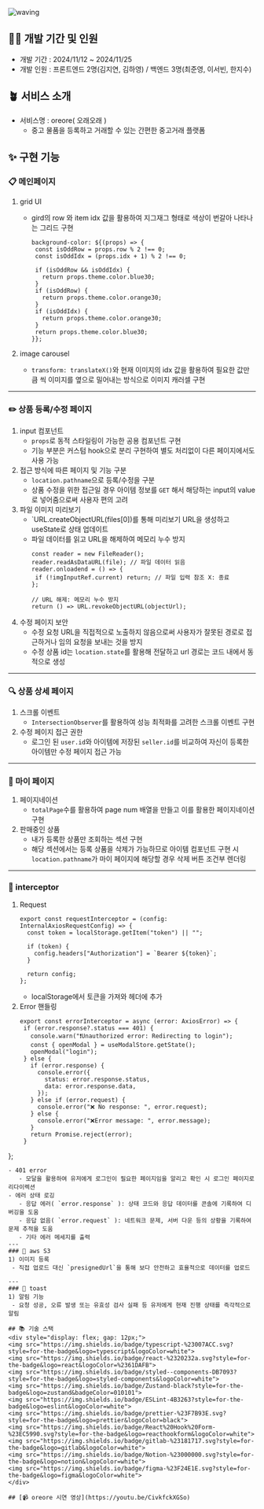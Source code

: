 ![waving](https://capsule-render.vercel.app/api?type=waving&height=200&fontAlignY=40&text=oreore&color=gradient)


## 🧚‍♂️ 개발 기간 및 인원

- 개발 기간 : 2024/11/12 ~ 2024/11/25
- 개발 인원 : 프론트엔드 2명(김지연, 김하영) / 백엔드 3명(최준영, 이서빈, 한지수)

## 🪴 서비스 소개
- 서비스명 : oreore( 오래오래 )
  - 중고 물품을 등록하고 거래할 수 있는 간편한 중고거래 플랫폼

## ✨ 구현 기능
### 📋 메인페이지
1) grid UI
   - gird의 row 와 item idx 값을 활용하여 지그재그 형태로 색상이 번갈아 나타나는 그리드 구현
     ```
     background-color: ${(props) => {
      const isOddRow = props.row % 2 !== 0;
      const isOddIdx = (props.idx + 1) % 2 !== 0;

      if (isOddRow && isOddIdx) {
        return props.theme.color.blue30;
      }
      if (isOddRow) {
        return props.theme.color.orange30;
      }
      if (isOddIdx) {
        return props.theme.color.orange30;
      }
      return props.theme.color.blue30;
     }};
     ```
   
2) image carousel
   - `transform: translateX()`와 현재 이미지의 idx 값을 활용하여 필요한 값만큼 씩 이미지를 옆으로 밀어내는 방식으로 이미지 캐러셀 구현

---
### ✏️ 상품 등록/수정 페이지
1) input 컴포넌트
   - `props`로 동적 스타일링이 가능한 공용 컴포넌트 구현
   - 기능 부분은 커스텀 hook으로 분리 구현하여 별도 처리없이 다른 페이지에서도 사용 가능
2) 접근 방식에 따른 페이지 및 기능 구분
   - `location.pathname`으로 등록/수정을 구분
   - 상품 수정을 위한 접근일 경우 아이템 정보를 `GET` 해서 해당하는 input의 value로 넣어줌으로써 사용자 편의 고려
3) 파일 이미지 미리보기
   - `URL.createObjectURL(files[0])를 통해 미리보기 URL을 생성하고 useState로 상태 업데이트
   - 파일 데이터를 읽고 URL을 해제하여 메모리 누수 방지
     ```
     const reader = new FileReader();
     reader.readAsDataURL(file); // 파일 데이터 읽음
     reader.onloadend = () => {
      if (!imgInputRef.current) return; // 파일 입력 참조 X: 종료
     };

     // URL 해제: 메모리 누수 방지
     return () => URL.revokeObjectURL(objectUrl);
     ```
3) 수정 페이지 보안
   - 수정 요청 URL을 직접적으로 노출하지 않음으로써 사용자가 잘못된 경로로 접근하거나 임의 요청을 보내는 것을 방지
   - 수정 상품 id는 `location.state`를 활용해 전달하고 url 경로는 코드 내에서 동적으로 생성
   
---
### 🔍 상품 상세 페이지
1) 스크롤 이벤트
   - `IntersectionObserver`를 활용하여 성능 최적화를 고려한 스크롤 이벤트 구현
2) 수정 페이지 접근 권한
   - 로그인 된 `user.id`와 아이템에 저장된 `seller.id`를 비교하여 자신이 등록한 아이템만 수정 페이지 접근 가능
---
### 👤 마이 페이지
1) 페이지네이션
   - `totalPage`수를 활용하여 page num 배열을 만들고 이를 활용한 페이지네이션 구현
2) 판매중인 상품
   - 내가 등록한 상품만 조회하는 섹션 구현
   - 해당 섹션에서는 등록 상품을 삭제가 가능하므로 아이템 컴포넌트 구현 시 `location.pathname`가 마이 페이지에 해당할 경우 삭제 버튼 조건부 렌더링

---
### 🛜 interceptor
1) Request
   ```
   export const requestInterceptor = (config: InternalAxiosRequestConfig) => {
     const token = localStorage.getItem("token") || "";

     if (token) {
       config.headers["Authorization"] = `Bearer ${token}`;
     }

     return config;
   };
   ```
   - localStorage에서 토큰을 가져와 헤더에 추가
2) Error 핸들링
   ```
   export const errorInterceptor = async (error: AxiosError) => {
    if (error.response?.status === 401) {
      console.warn("❗️Unauthorized error: Redirecting to login");
      const { openModal } = useModalStore.getState();
      openModal("login");
    } else {
      if (error.response) {
        console.error({
          status: error.response.status,
          data: error.response.data,
        });
      } else if (error.request) {
        console.error("❌ No response: ", error.request);
      } else {
        console.error("❌Error message: ", error.message);
      }
      return Promise.reject(error);
    }
  };
  ```
  - 401 error
     - 모달을 활용하여 유저에게 로그인이 필요한 페이지임을 알리고 확인 시 로그인 페이지로 리다이렉션
  - 에러 상태 로깅
     - 응답 에러( `error.response` ): 상태 코드와 응답 데이터를 콘솔에 기록하여 디버깅을 도움
     - 응답 없음( `error.request` ): 네트워크 문제, 서버 다운 등의 상황을 기록하여 문제 추적을 도움
     - 기타 에러 메세지를 출력
---
### 🎨 aws S3
1) 이미지 등록
   - 직접 업로드 대신 `presignedUrl`을 통해 보다 안전하고 효율적으로 데이터를 업로드

---
### 📢 toast
1) 알림 기능
   - 요청 성공, 오류 발생 또는 유효성 검사 실패 등 유저에게 현재 진행 상태를 즉각적으로 알림

## 📚 기술 스택
<div style="display: flex; gap: 12px;">
  <img src="https://img.shields.io/badge/typescript-%23007ACC.svg?style=for-the-badge&logo=typescript&logoColor=white">
  <img src="https://img.shields.io/badge/react-%2320232a.svg?style=for-the-badge&logo=react&logoColor=%2361DAFB">
  <img src="https://img.shields.io/badge/styled--components-DB7093?style=for-the-badge&logo=styled-components&logoColor=white">
  <img src="https://img.shields.io/badge/Zustand-black?style=for-the-badge&logo=zustand&badgeColor=010101">
  <img src="https://img.shields.io/badge/ESLint-4B3263?style=for-the-badge&logo=eslint&logoColor=white">
  <img src="https://img.shields.io/badge/prettier-%23F7B93E.svg?style=for-the-badge&logo=prettier&logoColor=black">
  <img src="https://img.shields.io/badge/React%20Hook%20Form-%23EC5990.svg?style=for-the-badge&logo=reacthookform&logoColor=white">
  <img src="https://img.shields.io/badge/gitlab-%23181717.svg?style=for-the-badge&logo=gitlab&logoColor=white">
  <img src="https://img.shields.io/badge/Notion-%23000000.svg?style=for-the-badge&logo=notion&logoColor=white">
  <img src="https://img.shields.io/badge/figma-%23F24E1E.svg?style=for-the-badge&logo=figma&logoColor=white">
</div>

## [📹 oreore 시연 영상](https://youtu.be/CivkfckXGSo)
